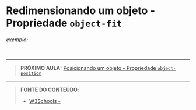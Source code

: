 # Redimensionando um objeto - Propriedade `object-fit`





###### exemplo:

``` css
```





***

> **PRÓXIMO AULA:** [Posicionando um objeto - Propriedade `object-position`](../21.16-posicionar-objeto)

***


> **FONTE DO CONTEÚDO**:
>
> - [W3Schools - ]()
